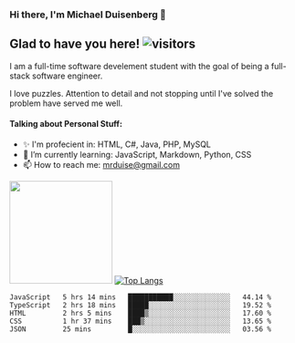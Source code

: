 ### Hi there, I'm Michael Duisenberg 👋
## Glad to have you here! ![visitors](https://visitor-badge.glitch.me/badge?page_id=MrDuise.MrDuise)

I am a full-time software develement student with the goal of being a full-stack software engineer. 

I love puzzles. Attention to detail and not stopping until I've solved the problem have served me well.

#### Talking about Personal Stuff:
- ✨ I'm profecient in: HTML, C#, Java, PHP, MySQL
- 🌱 I’m currently learning: JavaScript, Markdown, Python, CSS
- 📫 How to reach me: mrduise@gmail.com
<!--
**MrDuise/MrDuise** is a ✨ _special_ ✨ repository because its `README.md` (this file) appears on your GitHub profile.

Here are some ideas to get you started:

- 🔭 I’m currently working on ...

- 👯 I’m looking to collaborate on ...
- 🤔 I’m looking for help with ...
- 💬 Ask me about ...

- 😄 Pronouns: ...
- ⚡ Fun fact: ...
-->

<img height="180em" src="https://github-readme-stats.vercel.app/api/?username=MrDuise&show_icons=true&hide_border=true&&count_private=true&include_all_commits=true" /> [![Top Langs](https://github-readme-stats.vercel.app/api/top-langs/?username=MrDuise&langs_count=8)](https://github.com/anuraghazra/github-readme-stats)


<!--START_SECTION:waka-->
```text
JavaScript   5 hrs 14 mins   ███████████░░░░░░░░░░░░░░   44.14 % 
TypeScript   2 hrs 18 mins   █████░░░░░░░░░░░░░░░░░░░░   19.52 % 
HTML         2 hrs 5 mins    ████▒░░░░░░░░░░░░░░░░░░░░   17.60 % 
CSS          1 hr 37 mins    ███▒░░░░░░░░░░░░░░░░░░░░░   13.65 % 
JSON         25 mins         █░░░░░░░░░░░░░░░░░░░░░░░░   03.56 % 
```
<!--END_SECTION:waka-->
